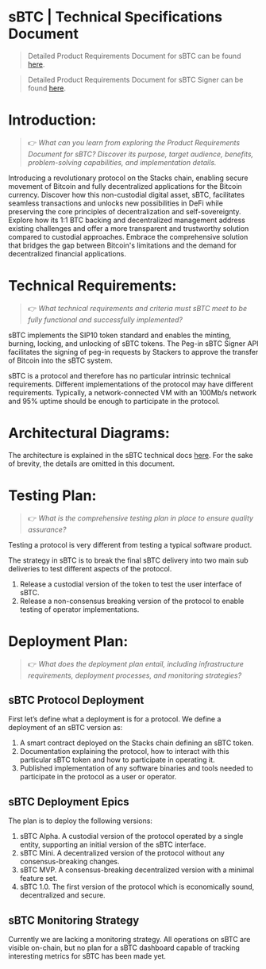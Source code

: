 # sBTC | Technical Specifications Document

>Detailed Product Requirements Document for sBTC can be found [here](sbtc-prd.md).

>Detailed Product Requirements Document for sBTC Signer can be found [here](sbtc-signer-prd.md).

# Introduction:

>👉 *What can you learn from exploring the Product Requirements Document for sBTC? Discover its purpose, target audience, benefits, problem-solving capabilities, and implementation details.*

Introducing a revolutionary protocol on the Stacks chain, enabling secure movement of Bitcoin and fully decentralized applications for the Bitcoin currency. Discover how this non-custodial digital asset, sBTC, facilitates seamless transactions and unlocks new possibilities in DeFi while preserving the core principles of decentralization and self-sovereignty. Explore how its 1:1 BTC backing and decentralized management address existing challenges and offer a more transparent and trustworthy solution compared to custodial approaches. Embrace the comprehensive solution that bridges the gap between Bitcoin's limitations and the demand for decentralized financial applications.

# Technical Requirements:

>👉 *What technical requirements and criteria must sBTC meet to be fully functional and successfully implemented?*

sBTC implements the SIP10 token standard and enables the minting, burning, locking, and unlocking of sBTC tokens. The Peg-in sBTC Signer API facilitates the signing of peg-in requests by Stackers to approve the transfer of Bitcoin into the sBTC system.

sBTC is a protocol and therefore has no particular intrinsic technical requirements. Different implementations of the protocol may have different requirements. Typically, a network-connected VM with an 100Mb/s network and 95% uptime should be enough to participate in the protocol.

# Architectural Diagrams:

The architecture is explained in the sBTC technical docs [here](https://github.com/stacks-network/sbtc-docs/blob/master/src/architecture.md). For the sake of brevity, the details are omitted in this document.

# Testing Plan:

>👉 *What is the comprehensive testing plan in place to ensure quality assurance?*

Testing a protocol is very different from testing a typical software product.

The strategy in sBTC is to break the final sBTC delivery into two main sub deliveries to test different aspects of the protocol.

1. Release a custodial version of the token to test the user interface of sBTC.
2. Release a non-consensus breaking version of the protocol to enable testing of operator implementations.

# Deployment Plan:

>👉 *What does the deployment plan entail, including infrastructure requirements, deployment processes, and monitoring strategies?*


## sBTC Protocol Deployment

First let’s define what a deployment is for a protocol. We define a deployment of an sBTC version as:

1. A smart contract deployed on the Stacks chain defining an sBTC token.
2. Documentation explaining the protocol, how to interact with this particular sBTC token and how to participate in operating it.
3. Published implementation of any software binaries and tools needed to participate in the protocol as a user or operator.

## sBTC Deployment Epics

The plan is to deploy the following versions:

1. sBTC Alpha. A custodial version of the protocol operated by a single entity, supporting an initial version of the sBTC interface.
2. sBTC Mini. A decentralized version of the protocol without any consensus-breaking changes.
3. sBTC MVP. A consensus-breaking decentralized version with a minimal feature set.
4. sBTC 1.0. The first version of the protocol which is economically sound, decentralized and secure.

## sBTC Monitoring Strategy

Currently we are lacking a monitoring strategy. All operations on sBTC are visible on-chain, but no plan for a sBTC dashboard capable of tracking interesting metrics for sBTC has been made yet.